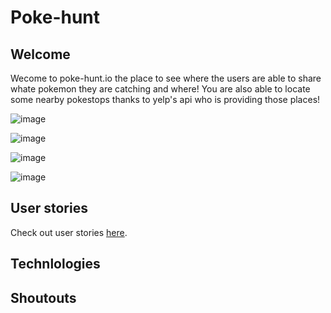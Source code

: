 # Poke-hunt

## Welcome
Wecome to poke-hunt.io the place to see where the users are able to share whate pokemon they are catching and where! You are also able to locate some nearby pokestops thanks to yelp's api who is providing those places!

![image](https://ucarecdn.com/f8a8e4cf-e4c0-43b8-b25a-4dcd8993e528/image1.png)

![image](https://ucarecdn.com/e2073171-d38c-4067-82de-af327f65c9b9/image2.png)

![image](https://ucarecdn.com/d9e15022-e8f8-4ec0-b770-4934bb142512/image3.png)

![image](https://ucarecdn.com/43c16c69-2672-4c1d-9ef0-908e32132a7f/image4.png)

## User stories
 
Check out user stories [here](https://trello.com/b/DDtdZ7p7/project-3-final-project).

## Technlologies


## Shoutouts
